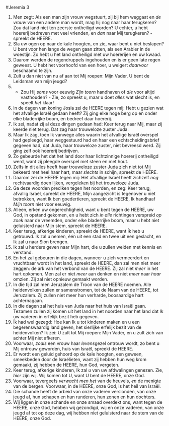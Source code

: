 #Jeremia 3
1. Men zegt: Als een man zijn vrouw wegstuurt, zij bij hem weggaat en *de vrouw* van een andere man wordt, mag hij nog naar haar terugkeren? Zou dat land niet ten zeerste ontheiligd worden? U echter, u hebt hoererij bedreven met veel vrienden, en *dan* naar Mij terugkeren? - spreekt de HEERE. 
2. Sla uw ogen op naar de kale hoogten, en zie, waar bent u niet beslapen? U bent voor hen langs de wegen gaan zitten, als een Arabier in de woestijn. Zo hebt u het land ontheiligd met uw hoererijen en uw kwaad. 
3. Daarom werden de regendruppels ingehouden en is er geen late regen geweest. U hebt het voorhoofd van een hoer, u weigert *daarvoor* beschaamd te zijn. 
4. Zult u dan niet van nu af aan tot Mij roepen: Mijn Vader, U bent de Leidsman van mijn jeugd? 
5. - Zou Hij *soms* voor eeuwig *Zijn toorn* handhaven of *die* voor altijd vasthouden? - Zie, zo spreekt u, maar u doet *alles* wat slecht is, en speelt *het* klaar!
6. In de dagen van koning Josia zei de HEERE tegen mij: Hebt u gezien wat het afvallige Israël gedaan heeft? Zij ging elke hoge berg op en onder elke bladerrijke boom, en bedreef daar hoererij.
7. Ik zei, nadat zij al deze dingen gedaan had: Keer terug naar Mij, maar zij keerde niet terug. Dat zag haar trouweloze zuster Juda.
8. Maar Ik zag, toen Ik vanwege alles waarin het afvallige Israël overspel had gepleegd, haar weggestuurd had en haar een echtscheidingsbrief gegeven had, dat Juda, haar trouweloze zuster, niet bevreesd werd. Zij ging zelf ook hoererij bedrijven.
9. Zo gebeurde het dat het land door haar lichtzinnige hoererij ontheiligd werd, want zij pleegde overspel met steen en met hout.
10. Zelfs in dit alles heeft haar trouweloze zuster Juda zich niet tot Mij bekeerd met heel haar hart, maar *slechts* in schijn, spreekt de HEERE.
11. Daarom zei de HEERE tegen mij: Het afvallige Israël heeft zichzelf *nog* rechtvaardig doen lijken, vergeleken bij het trouweloze Juda.
12. Ga deze woorden prediken tegen het noorden, en zeg: Keer terug, afvallig Israël, spreekt de HEERE, Mijn aangezicht is tegenover u niet betrokken, want Ik ben goedertieren, spreekt de HEERE, Ik handhaaf *Mijn toorn* niet voor eeuwig. 
13. Alleen, erken uw ongerechtigheid, want u bent tegen de HEERE, uw God, in opstand gekomen, en u hebt zich *in alle* richtingen verspreid *op zoek* naar de vreemden, onder elke bladerrijke boom, maar u hebt niet geluisterd naar Mijn stem, spreekt de HEERE.
14. Keer terug, afkerige kinderen, spreekt de HEERE, want Ík heb u getrouwd. Ik zal u nemen, één uit een stad en twee uit een geslacht, en Ik zal u naar Sion brengen.
15. Ik zal u herders geven naar Mijn hart, die u zullen weiden met kennis en verstand.
16. En het zal gebeuren in die dagen, wanneer u zich vermeerdert en vruchtbaar wordt in het land, spreekt de HEERE, dan zal men niet meer zeggen: de ark van het verbond van de HEERE. Zij zal niet *meer* in het hart opkomen. Men zal er niet *meer* aan denken en niet *meer* naar *haar* omzien. Zij zal niet opnieuw gemaakt worden.
17. In die tijd zal men Jeruzalem de Troon van de HEERE noemen. Alle heidenvolken zullen er samenstromen, tot de Naam van de HEERE, tot Jeruzalem. Zij zullen niet meer hun verharde, boosaardige hart achternagaan.
18. In die dagen zal het huis van Juda naar het huis van Israël gaan. Tezamen zullen zij komen uit het land in het noorden naar het land dat Ik uw vaderen in erfelijk bezit heb gegeven. 
19. Ík had wel gezegd: Hoe kan Ik u tot kinderen maken en u een begerenswaardig land geven, het sierlijke erfelijk bezit van de heidenvolken? Ik zei: U zult tot Mij roepen: Mijn Vader, en u zult zich van achter Mij niet afkeren. 
20. Voorwaar, *zoals* een vrouw haar *levens*gezel ontrouw wordt, zo bent u Mij ontrouw geworden, huis van Israël, spreekt de HEERE. 
21. Er wordt een geluid gehoord op de kale hoogten, een geween, smeekbeden door de Israëlieten, want zij hebben hun weg krom gemaakt, zij hebben de HEERE, hun God, vergeten. 
22. Keer terug, afkerige kinderen, Ik zal *u* van uw afdwalingen genezen. Zie, *hier* zijn wij. Wij komen tot U, want U bent de HEERE, onze God. 
23. Voorwaar, tevergeefs *verwacht men het* van de heuvels, *en* de menigte van de bergen. Voorwaar, in de HEERE, onze God, is het heil van Israël. 
24. Die schande heeft de arbeid van onze vaderen verslonden, van onze jeugd af, hun schapen en hun runderen, hun zonen en hun dochters. 
25. Wij liggen in onze schande en onze smaad overdekt ons, want tegen de HEERE, onze God, hebben wij gezondigd, wij en onze vaderen, van onze jeugd af tot op deze dag, wij hebben niet geluisterd naar de stem van de HEERE, onze God.
